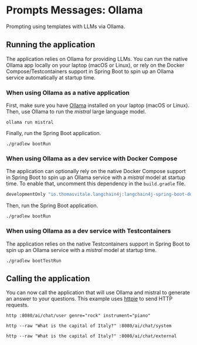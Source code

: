 # Prompts Messages: Ollama

Prompting using templates with LLMs via Ollama.

## Running the application

The application relies on Ollama for providing LLMs. You can run the native Ollama app locally on your laptop (macOS or Linux), or rely on the Docker Compose/Testcontainers support in Spring Boot to spin up an Ollama service automatically at startup time.

### When using Ollama as a native application

First, make sure you have [Ollama](https://ollama.ai) installed on your laptop (macOS or Linux).
Then, use Ollama to run the _mistral_ large language model.

```shell
ollama run mistral
```

Finally, run the Spring Boot application.

```shell
./gradlew bootRun
```

### When using Ollama as a dev service with Docker Compose

The application can optionally rely on the native Docker Compose support in Spring Boot to spin up an Ollama service with a _mistral_ model at startup time.
To enable that, uncomment this dependency in the `build.gradle` file.

```groovy
developmentOnly "io.thomasvitale.langchain4j:langchain4j-spring-boot-docker-compose:${springLangchain4jVersion}"
```

Then, run the Spring Boot application.

```shell
./gradlew bootRun
```

### When using Ollama as a dev service with Testcontainers

The application relies on the native Testcontainers support in Spring Boot to spin up an Ollama service with a _mistral_ model at startup time.

```shell
./gradlew bootTestRun
```

## Calling the application

You can now call the application that will use Ollama and mistral to generate an answer to your questions.
This example uses [httpie](https://httpie.io) to send HTTP requests.

```shell
http :8080/ai/chat/user genre="rock" instrument="piano"
```

```shell
http --raw "What is the capital of Italy?" :8080/ai/chat/system
```

```shell
http --raw "What is the capital of Italy?" :8080/ai/chat/external
```
